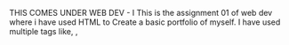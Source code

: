 THIS COMES UNDER WEB DEV - I 
This is the assignment 01 of web dev where i have used HTML to Create a basic portfolio of myself.
I have used multiple tags like, <head>, <title>, <nav>, <ul>, <img>, <label> etc. and ids are alloted to each section for easy navigation.
Used very basic CSS to make the profile photo circular in shape, <style> tag is used. 
